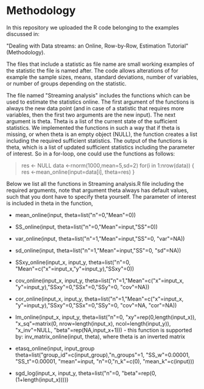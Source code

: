 # Methodology
In this repository we uploaded the R code belonging to the examples discussed in:  

"Dealing with Data streams: an Online, Row-by-Row, Estimation Tutorial" (Methodology). 

The files that include a statistic as file name are small working examples of the statistic the file is named after. The code allows alterations of for example the sample sizes, means, standard deviations, number of variables, or number of groups depending on the statistic.

The file named "Streaming analysis" includes the functions which can be used to estimate the statistics online. The first argument of the functions is always the new data point (and in case of a statistic that requires more variables, then the first two arguments are the new input). The next argument is theta. Theta is a list of the current state of the sufficient statistics. We implemented the functions in such a way that if theta is missing, or when theta is an empty object (NULL), the function creates a list including the required sufficient statistics.  The output of the functions is theta, which is a list of updated sufficient statistics including the parameter of interest. So in a for-loop, one could use the functions as follows:

> res   <- NULL
> data  <-rnorm(1000,mean=5,sd=2)
> for(i in 1:nrow(data))
> {
> 	res <-mean_online(input=data[i], theta=res)
> }

Below we list all the functions in Streaming analysis.R file including the required arguments, 
note that argument theta always has default values, such that you dont have to specify theta yourself. 
The parameter of interest is included in theta in the function,   

- mean_online(input, theta=list("n"=0,"Mean"=0))

- SS_online(input, theta=list("n"=0,"Mean"=input,"SS"=0))

- var_online(input, theta=list("n"=1,"Mean"=input,"SS"=0, "var"=NA))

- sd_online(input, theta=list("n"=1,"Mean"=input,"SS"=0, "sd"=NA))

- SSxy_online(input_x, input_y, theta=list("n"=0, "Mean"=c("x"=input_x,"y"=input_y),"SSxy"=0))

- cov_online(input_x, input_y, theta=list("n"=1,"Mean"=c("x"=input_x, "y"=input_y),"SSxy"=0,"SSx"=0,"SSy"=0, "cov"=NA))

- cor_online(input_x, input_y, theta=list("n"=1,"Mean"=c("x"=input_x, "y"=input_y),"SSxy"=0,"SSx"=0,"SSy"=0, "cov"=NA, "cor"=NA))

- lm_online(input_x, input_y, theta=list("n"=0, "xy"=rep(0,length(input_x)), "x_sq"=matrix(0, nrow=length(input_x),                                                         ncol=length(input_y)), "x_inv"=NULL, "beta"=rep(NA,input_x+1)))
      - this function is supported by: inv_matrix_online(input, theta), where theta is an inverted matrix   

- etasq_online(input, input_group theta=list("group_id"=c(input_group),"n_groups"=1, "SS_w"=0.00001, "SS_t"=0.00001, "mean"=input,                                            "n"=0,"n_k"=c(0), "mean_k"=c(input)))

- sgd_log(input_x, input_y, theta=list("n"=0, "beta"=rep(0,(1+length(input_x)))))


